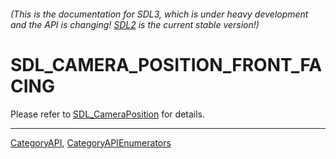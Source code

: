 ###### (This is the documentation for SDL3, which is under heavy development and the API is changing! [SDL2](https://wiki.libsdl.org/SDL2/) is the current stable version!)
# SDL_CAMERA_POSITION_FRONT_FACING

Please refer to [SDL_CameraPosition](SDL_CameraPosition) for details.

----
[CategoryAPI](CategoryAPI), [CategoryAPIEnumerators](CategoryAPIEnumerators)

